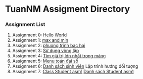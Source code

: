 # TuanNM Assigment Directory

### Assignment List

1. Assignment 0: [Hello World](https://github.com/FASTTRACKSE/FFSE1703.JavaCore/blob/master/Assignments/TuanNM/java_project/src/java_project/helloworld.java)
2. Assignment 1: [max and min](https://github.com/FASTTRACKSE/FFSE1703.JavaCore/blob/master/Assignments/TuanNM/assignment1/src/text1/maxmin.java)
3. Assignment 2: [phuong trinh bac hai](https://github.com/FASTTRACKSE/FFSE1703.JavaCore/blob/master/Assignments/TuanNM/assignment1/src/text1/phuongtinhbac2.java)
4. Assignment 3: [Sử dụng vòng lặp](https://github.com/FASTTRACKSE/FFSE1703.JavaCore/blob/master/Assignments/TuanNM/assignment2/src/assignment_day3/vonglap.java)
5. Assignment 4: [Tìm giá trị lớn nhất trong mảng](https://github.com/FASTTRACKSE/FFSE1703.JavaCore/blob/master/Assignments/TuanNM/assignment2/src/assignment_day3/solonnhattrongmang.java)
6. Assignment 5: [Menu toán đại số](https://github.com/FASTTRACKSE/FFSE1703.JavaCore/blob/master/Assignments/TuanNM/my_Menu/src/assignment3/dsSinhVien.java)
7. Assignment 6: [Danh sách sinh viên](https://github.com/FASTTRACKSE/FFSE1703.JavaCore/blob/master/Assignments/TuanNM/my_Menu/src/assignment3/dsSinhVien.java)
Lập trình hướng đối tượng
8. Assignment 7: [ Class Student asm1](https://github.com/FASTTRACKSE/FFSE1703.JavaCore/blob/master/Assignments/TuanNM/Student/src/Student_OOP/myStudent.java)
[Danh sách Student asm1](https://github.com/FASTTRACKSE/FFSE1703.JavaCore/blob/master/Assignments/TuanNM/Student/src/Student_OOP/nhapStudent.java)


